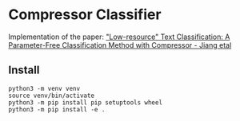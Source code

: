 # Compressor Classifier

Implementation of the paper: ["Low-resource" Text Classification: A Parameter-Free Classification Method with Compressor - Jiang etal](https://aclanthology.org/2023.findings-acl.426/)

## Install 

```
python3 -m venv venv
source venv/bin/activate
python3 -m pip install pip setuptools wheel
python3 -m pip install -e .
```